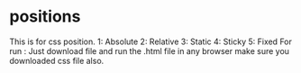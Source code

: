 # positions
This is for css position.
1: Absolute 
2: Relative
3: Static 
4: Sticky
5: Fixed
For run : Just download file and run the .html file in any browser make sure you downloaded css file also.
